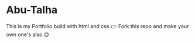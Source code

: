 # Abu-Talha
This is my Portfolio build with html and css
👉 Fork this repo and make your own one's also.😊 

